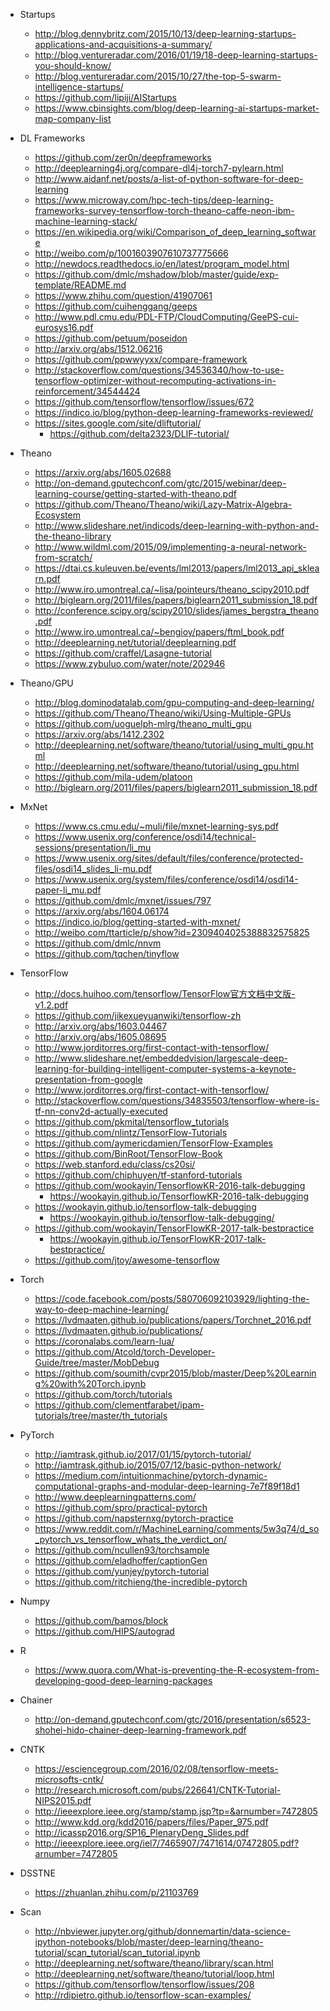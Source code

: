 - Startups
	- http://blog.dennybritz.com/2015/10/13/deep-learning-startups-applications-and-acquisitions-a-summary/
	- http://blog.ventureradar.com/2016/01/19/18-deep-learning-startups-you-should-know/
	- http://blog.ventureradar.com/2015/10/27/the-top-5-swarm-intelligence-startups/
	- https://github.com/lipiji/AIStartups
	- https://www.cbinsights.com/blog/deep-learning-ai-startups-market-map-company-list

- DL Frameworks
	- https://github.com/zer0n/deepframeworks
	- http://deeplearning4j.org/compare-dl4j-torch7-pylearn.html
	- http://www.aidanf.net/posts/a-list-of-python-software-for-deep-learning
	- https://www.microway.com/hpc-tech-tips/deep-learning-frameworks-survey-tensorflow-torch-theano-caffe-neon-ibm-machine-learning-stack/
	- https://en.wikipedia.org/wiki/Comparison_of_deep_learning_software
	- http://weibo.com/p/1001603907610737775666
	- http://newdocs.readthedocs.io/en/latest/program_model.html
	- https://github.com/dmlc/mshadow/blob/master/guide/exp-template/README.md
	- https://www.zhihu.com/question/41907061
	- https://github.com/cuihenggang/geeps
	- http://www.pdl.cmu.edu/PDL-FTP/CloudComputing/GeePS-cui-eurosys16.pdf
	- https://github.com/petuum/poseidon
	- http://arxiv.org/abs/1512.06216
	- https://github.com/ppwwyyxx/compare-framework
	- http://stackoverflow.com/questions/34536340/how-to-use-tensorflow-optimizer-without-recomputing-activations-in-reinforcement/34544424
	- https://github.com/tensorflow/tensorflow/issues/672
	- https://indico.io/blog/python-deep-learning-frameworks-reviewed/
	- https://sites.google.com/site/dliftutorial/
		- https://github.com/delta2323/DLIF-tutorial/

- Theano
	- https://arxiv.org/abs/1605.02688
	- http://on-demand.gputechconf.com/gtc/2015/webinar/deep-learning-course/getting-started-with-theano.pdf
	- https://github.com/Theano/Theano/wiki/Lazy-Matrix-Algebra-Ecosystem
	- http://www.slideshare.net/indicods/deep-learning-with-python-and-the-theano-library
	- http://www.wildml.com/2015/09/implementing-a-neural-network-from-scratch/
	- https://dtai.cs.kuleuven.be/events/lml2013/papers/lml2013_api_sklearn.pdf
	- http://www.iro.umontreal.ca/~lisa/pointeurs/theano_scipy2010.pdf
	- http://biglearn.org/2011/files/papers/biglearn2011_submission_18.pdf
	- http://conference.scipy.org/scipy2010/slides/james_bergstra_theano.pdf
	- http://www.iro.umontreal.ca/~bengioy/papers/ftml_book.pdf
	- http://deeplearning.net/tutorial/deeplearning.pdf
	- https://github.com/craffel/Lasagne-tutorial
	- https://www.zybuluo.com/water/note/202946

- Theano/GPU
	- http://blog.dominodatalab.com/gpu-computing-and-deep-learning/
	- https://github.com/Theano/Theano/wiki/Using-Multiple-GPUs
	- https://github.com/uoguelph-mlrg/theano_multi_gpu
	- https://arxiv.org/abs/1412.2302
	- http://deeplearning.net/software/theano/tutorial/using_multi_gpu.html
	- http://deeplearning.net/software/theano/tutorial/using_gpu.html
	- https://github.com/mila-udem/platoon
	- http://biglearn.org/2011/files/papers/biglearn2011_submission_18.pdf

- MxNet
	- https://www.cs.cmu.edu/~muli/file/mxnet-learning-sys.pdf
	- https://www.usenix.org/conference/osdi14/technical-sessions/presentation/li_mu
	- https://www.usenix.org/sites/default/files/conference/protected-files/osdi14_slides_li-mu.pdf
	- https://www.usenix.org/system/files/conference/osdi14/osdi14-paper-li_mu.pdf
	- https://github.com/dmlc/mxnet/issues/797
	- https://arxiv.org/abs/1604.06174
	- https://indico.io/blog/getting-started-with-mxnet/
	- http://weibo.com/ttarticle/p/show?id=2309404025388832575825
	- https://github.com/dmlc/nnvm
	- https://github.com/tqchen/tinyflow

- TensorFlow
	- http://docs.huihoo.com/tensorflow/TensorFlow官方文档中文版-v1.2.pdf
	- https://github.com/jikexueyuanwiki/tensorflow-zh
	- http://arxiv.org/abs/1603.04467
	- http://arxiv.org/abs/1605.08695
	- http://www.jorditorres.org/first-contact-with-tensorflow/
	- http://www.slideshare.net/embeddedvision/largescale-deep-learning-for-building-intelligent-computer-systems-a-keynote-presentation-from-google
	- http://www.jorditorres.org/first-contact-with-tensorflow/
	- http://stackoverflow.com/questions/34835503/tensorflow-where-is-tf-nn-conv2d-actually-executed
	- https://github.com/pkmital/tensorflow_tutorials
	- https://github.com/nlintz/TensorFlow-Tutorials
	- https://github.com/aymericdamien/TensorFlow-Examples
	- https://github.com/BinRoot/TensorFlow-Book
	- https://web.stanford.edu/class/cs20si/
	- https://github.com/chiphuyen/tf-stanford-tutorials
	- https://github.com/wookayin/TensorflowKR-2016-talk-debugging
		- https://wookayin.github.io/TensorflowKR-2016-talk-debugging
	- https://wookayin.github.io/tensorflow-talk-debugging
		- https://wookayin.github.io/tensorflow-talk-debugging/
	- https://github.com/wookayin/TensorFlowKR-2017-talk-bestpractice
		- https://wookayin.github.io/TensorFlowKR-2017-talk-bestpractice/
 	- https://github.com/jtoy/awesome-tensorflow

- Torch
	- https://code.facebook.com/posts/580706092103929/lighting-the-way-to-deep-machine-learning/
	- https://lvdmaaten.github.io/publications/papers/Torchnet_2016.pdf
	- https://lvdmaaten.github.io/publications/
	- https://coronalabs.com/learn-lua/
	- https://github.com/Atcold/torch-Developer-Guide/tree/master/MobDebug
	- https://github.com/soumith/cvpr2015/blob/master/Deep%20Learning%20with%20Torch.ipynb
	- https://github.com/torch/tutorials
	- https://github.com/clementfarabet/ipam-tutorials/tree/master/th_tutorials

- PyTorch
	- http://iamtrask.github.io/2017/01/15/pytorch-tutorial/
	- http://iamtrask.github.io/2015/07/12/basic-python-network/
	- https://medium.com/intuitionmachine/pytorch-dynamic-computational-graphs-and-modular-deep-learning-7e7f89f18d1
	- http://www.deeplearningpatterns.com/
	- https://github.com/spro/practical-pytorch
	- https://github.com/napsternxg/pytorch-practice
	- https://www.reddit.com/r/MachineLearning/comments/5w3q74/d_so_pytorch_vs_tensorflow_whats_the_verdict_on/
	- https://github.com/ncullen93/torchsample
	- https://github.com/eladhoffer/captionGen
	- https://github.com/yunjey/pytorch-tutorial
	- https://github.com/ritchieng/the-incredible-pytorch

- Numpy
	- https://github.com/bamos/block
	- https://github.com/HIPS/autograd

- R
	- https://www.quora.com/What-is-preventing-the-R-ecosystem-from-developing-good-deep-learning-packages

- Chainer
	- http://on-demand.gputechconf.com/gtc/2016/presentation/s6523-shohei-hido-chainer-deep-learning-framework.pdf

- CNTK
	- https://esciencegroup.com/2016/02/08/tensorflow-meets-microsofts-cntk/
	- http://research.microsoft.com/pubs/226641/CNTK-Tutorial-NIPS2015.pdf
	- http://ieeexplore.ieee.org/stamp/stamp.jsp?tp=&arnumber=7472805
	- http://www.kdd.org/kdd2016/papers/files/Paper_975.pdf
	- http://icassp2016.org/SP16_PlenaryDeng_Slides.pdf
	- http://ieeexplore.ieee.org/iel7/7465907/7471614/07472805.pdf?arnumber=7472805

- DSSTNE
	- https://zhuanlan.zhihu.com/p/21103769

- Scan
	- http://nbviewer.jupyter.org/github/donnemartin/data-science-ipython-notebooks/blob/master/deep-learning/theano-tutorial/scan_tutorial/scan_tutorial.ipynb
	- http://deeplearning.net/software/theano/library/scan.html
	- http://deeplearning.net/software/theano/tutorial/loop.html
	- https://github.com/tensorflow/tensorflow/issues/208
	- http://rdipietro.github.io/tensorflow-scan-examples/
